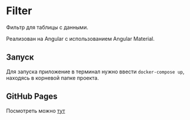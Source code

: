 # Filter

Фильтр для таблицы с данными.

Реализован на Angular с использованием Angular Material.

## Запуск

Для запуска приложение в терминал нужно ввести `docker-compose up`, находясь в корневой папке проекта.

## GitHub Pages

Посмотреть можно [тут](https://maragion.github.io/Filter/)
